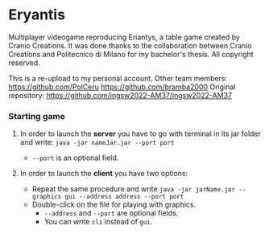 # Eryantis

Multiplayer videogame reproducing Eriantys, a table game created by Cranio Creations. 
It was done thanks to the collaboration between Cranio Creations and Politecnico di Milano for my bachelor's thesis. 
All copyright reserved. 

This is a re-upload to my personal account. Other team members: https://github.com/PolCeru https://github.com/bramba2000
Original repository: https://github.com/ingsw2022-AM37/ingsw2022-AM37

### Starting game

1) In order to launch the **server** you have to go with terminal in its jar folder and
   write: `java -jar nameJar.jar --port port`
    - `--port` is an optional field.

2) In order to launch the **client** you have two options:
    - Repeat the same procedure and write `java -jar jarName.jar --graphics gui --address address --port port`
    - Double-click on the file for playing with graphics.
        - `--address` and `--port` are optional fields.
        - You can write `cli` instead of `gui`.
